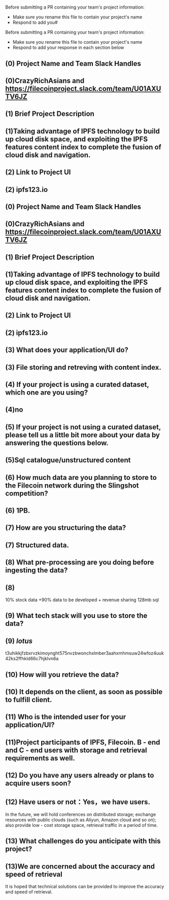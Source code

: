 # <CrazyRichAsians>

Before submitting a PR containing your team's project information:
- Make sure you rename this file to contain your project's name
- Respond to add you# <CrazyRichAsians>

Before submitting a PR containing your team's project information:
- Make sure you rename this file to contain your project's name
- Respond to add your response in each section below

## (0) Project Name and Team Slack Handles
## (0)CrazyRichAsians and https://filecoinproject.slack.com/team/U01AXUTV6JZ

## (1) Brief Project Description
## (1)Taking advantage of IPFS technology to build up cloud disk space, and exploiting the IPFS features content index to complete the fusion of cloud disk and navigation.

## (2) Link to Project UI
## (2) ipfs123.io
## (0) Project Name and Team Slack Handles
## (0)CrazyRichAsians and https://filecoinproject.slack.com/team/U01AXUTV6JZ

## (1) Brief Project Description
## (1)Taking advantage of IPFS technology to build up cloud disk space, and exploiting the IPFS features content index to complete the fusion of cloud disk and navigation.

## (2) Link to Project UI
## (2) ipfs123.io

## (3) What does your application/UI do?
## (3) File storing and retreving with content index.

## (4) If your project is using a curated dataset, which one are you using?
## (4)no

## (5) If your project is not using a curated dataset, please tell us a little bit more about your data by answering the questions below.
## (5)Sql catalogue/unstructured content

## (6) How much data are you planning to store to the Filecoin network during the Slingshot competition?
## (6) 1PB.

## (7) How are you structuring the data?
## (7) Structured data.

## (8) What pre-processing are you doing before ingesting the data?
## (8) 
10% stock data +90% data to be developed + revenue sharing
128mb
sql


## (9)  What tech stack will you use to store the data?
## (9) *lotus*
t3uhikkjfzbxrvzkimoynght575nvzbwonchxlmber3aahxmhmsuw24wfoz4uuk42ks2ffhkld66c7hjklvn6a

## (10) How will you retrieve the data?
## (10) It depends on the client, as soon as possible to fulfill client.

## (11) Who is the intended user for your application/UI?
## (11)Project participants of IPFS, Filecoin. B - end and C - end users with storage and retrieval requirements as well.

## (12) Do you have any users already or plans to acquire users soon?
## (12) Have users or not：Yes，we have users.
In the future, we will hold conferences on distributed storage; exchange resources with public clouds (such as Aliyun, Amazon cloud and so on); also provide low - cost storage space, retrieval traffic in a period of time.

## (13) What challenges do you anticipate with this project?
## (13)We are concerned about the accuracy and speed of retrieval
It is hoped that technical solutions can be provided to improve the accuracy and speed of retrieval.
